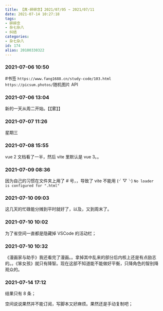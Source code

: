 ```yaml
---
title: 【真·碎碎念】2021/07/05 ~ 2021/07/11
date: 2021-07-14 10:27:18
tags:
- 碎碎念
- 杂七杂八
- 纠结
categories:
- 杂七杂八
id: 174
alias: 20100330322
---
```


### 2021-07-06 10:50
\#书签 `https://www.fang1688.cn/study-code/103.html` `https://picsum.photos/`随机图片 API

<!--more-->

### 2021-07-06 13:04
新的一天从周二开始。【【雾】】

### 2021-07-07 11:26
星期三

### 2021-07-08 15:55
vue 2 文档看了一半，然后 vite 里默认是 vue 3。。

### 2021-07-09 08:36
因为自己的习惯在文件夹上用了 # 号，，导致了 vite 不能用 (╯▽╰) `No loader is configured for ".html"`

### 2021-07-10 09:03
这几天的忙碌能分摊到平时就好了，以及，又到周末了。

### 2021-07-10 10:02
为了省空间一直都是隐藏掉 VSCode 的活动栏；

### 2021-07-10 10:32
《漫画家与助手》我还看完了漫画。。拿掉其中乱来的部分后内核上还是有点励志的。。《笨女孩》就只有降智。现在这部不知道能不能做好平衡，只降角色的智别降观众的。

### 2021-07-14 17:12
结果只有 8 条；

空间说说果然并不能订阅，写脚本又好麻烦。果然还是手动复制吧；
